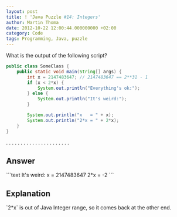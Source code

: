 ```yaml
---
layout: post
title: ! 'Java Puzzle #14: Integers'
author: Martin Thoma
date: 2012-10-22 12:00:44.000000000 +02:00
category: Code
tags: Programming, Java, puzzle
---
```

What is the output of the following script?

```java
public class SomeClass {
    public static void main(String[] args) {
        int x = 2147483647; // 2147483647 == 2**31 - 1
        if (x < 2*x) {
            System.out.println("Everything's ok:");
        } else {
            System.out.println("It's weird:");
        }

        System.out.println("x   = " + x);
        System.out.println("2*x = " + 2*x);
    }
}
```

.
.
.
.
.
.
.
.
.
.
.
.
.
.
.
.
.
.
.
.
.
.

<h2>Answer</h2>
```text
It's weird:
x   = 2147483647
2*x = -2
```

<h2>Explanation</h2>
`2*x` is out of Java Integer range, so it comes back at the other end.

